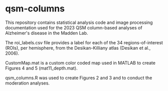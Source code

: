 # qsm-columns
This repository contains statistical analysis code and image processing documentation used for the 2023 QSM column-based analyses of Alzheimer's disease in the Madden Lab. 

The roi_labels.csv file provides a label for each of the 34 regions-of-interest (ROIs), per hemisphere, from the Desikan-Killiany atlas (Desikan et al., 2006).

CustomMap.mat is a custom color coded map used in MATLAB to create Figures 4 and 5 (mat11_depth.mat).

qsm_columns.R was used to create Figures 2 and 3 and to conduct the moderation analyses. 
